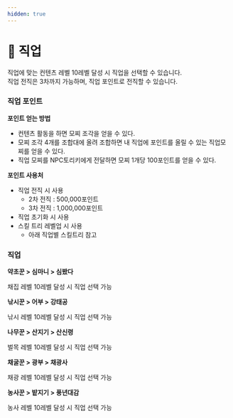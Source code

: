 ```yaml
---
hidden: true
---
```


# 💼 직업

직업에 맞는 컨텐츠 레벨 10레벨 달성 시 직업을 선택할 수 있습니다.\
직업 전직은 3차까지 가능하며, 직업 포인트로 전직할 수 있습니다.

### **직업 포인트**

**포인트 얻는 방법**

* 컨텐츠 활동을 하면 모찌 조각을 얻을 수 있다.
* 모찌 조각 4개를 조합대에 올려 조합하면 내 직업에 포인트를 올릴 수 있는 직업모찌를 얻을 수 있다.
* 직업 모찌를 NPC토리키에게 전달하면 모찌 1개당 100포인트를 얻을 수 있다.



**포인트 사용처**

* 직업 전직 시 사용
  * 2차 전직 : 500,000포인트
  * 3차 전직 : 1,000,000포인트
* 직업 초기화 시 사용
* 스킬 트리 레벨업 시 사용
  * 아래 직업별 스킬트리 참고



### **직업**

**약초꾼 > 심마니 > 심봤다**

채집 레벨 10레벨 달성 시 직업 선택 가능



**낚시꾼 > 어부 > 강태공**

낚시 레벨 10레벨 달성 시 직업 선택 가능



**나무꾼 > 산지기 > 산신령**

벌목 레벨 10레벨 달성 시 직업 선택 가능



**채굴꾼 > 광부 > 채광사**

채광 레벨 10레벨 달성 시 직업 선택 가능



**농사꾼 > 밭지기 > 풍년대감**

농사 레벨 10레벨 달성 시 직업 선택 가능
